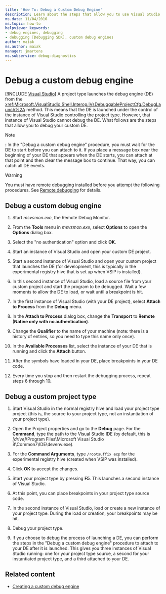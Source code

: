 ```yaml
---
title: 'How To: Debug a Custom Debug Engine'
description: Learn about the steps that allow you to use Visual Studio to debug your custom debug engine or a custom project type.
ms.date: 11/04/2016
ms.topic: how-to
helpviewer_keywords:
- debug engines, debugging
- debugging [Debugging SDK], custom debug engines
author: maiak
ms.author: maiak
manager: jmartens
ms.subservice: debug-diagnostics
---
```

# Debug a custom debug engine

 [!INCLUDE [Visual Studio](~/includes/applies-to-version/vs-windows-only.md)]
A project type launches the debug engine (DE) from the <xref:Microsoft.VisualStudio.Shell.Interop.IVsDebuggableProjectCfg.DebugLaunch%2A> method. This means that the DE is launched under the control of the instance of Visual Studio controlling the project type. However, that instance of Visual Studio cannot debug the DE. What follows are the steps that allow you to debug your custom DE.

> [!NOTE]
> :     In the "Debug a custom debug engine" procedure, you must wait for the DE to start before you can attach to it. If you place a message box near the beginning of your DE that appears when the DE starts, you can attach at that point and then clear the message box to continue. That way, you can catch all DE events.

> [!WARNING]
> You must have remote debugging installed before you attempt the following procedures. See [Remote debugging](../../debugger/remote-debugging.md) for details.

## Debug a custom debug engine

1. Start *msvsmon.exe*, the Remote Debug Monitor.

2. From the **Tools** menu in *msvsmon.exe*, select **Options** to open the **Options** dialog box.

3. Select the "no authentication" option and click **OK**.

4. Start an instance of Visual Studio and open your custom DE project.

5. Start a second instance of Visual Studio and open your custom project that launches the DE (for development, this is typically in the experimental registry hive that is set up when VSIP is installed).

6. In this second instance of Visual Studio, load a source file from your custom project and start the program to be debugged. Wait a few moments to allow the DE to load, or wait until a breakpoint is hit.

7. In the first instance of Visual Studio (with your DE project), select **Attach to Process** from the **Debug** menu.

8. In the **Attach to Process** dialog box, change the **Transport** to **Remote (Native only with no authentication)**.

9. Change the **Qualifier** to the name of your machine (note: there is a history of entries, so you need to type this name only once).

10. In the **Available Processes** list, select the instance of your DE that is running and click the **Attach** button.

11. After the symbols have loaded in your DE, place breakpoints in your DE code.

12. Every time you stop and then restart the debugging process, repeat steps 6 through 10.

## Debug a custom project type

1. Start Visual Studio in the normal registry hive and load your project type project (this is, the source to your project type, not an instantiation of your project type).

2. Open the Project properties and go to the **Debug** page. For the **Command**, type the path to the Visual Studio IDE (by default, this is *[drive]*\Program Files\Microsoft Visual Studio 8\Common7\IDE\devenv.exe).

3. For the **Command Arguments**, type `/rootsuffix exp` for the experimental registry hive (created when VSIP was installed).

4. Click **OK** to accept the changes.

5. Start your project type by pressing **F5**. This launches a second instance of Visual Studio.

6. At this point, you can place breakpoints in your project type source code.

7. In the second instance of Visual Studio, load or create a new instance of your project type. During the load or creation, your breakpoints may be hit.

8. Debug your project type.

9. If you choose to debug the process of launching a DE, you can perform the steps in the "Debug a custom debug engine" procedure to attach to your DE after it is launched. This gives you three instances of Visual Studio running: one for your project type source, a second for your instantiated project type, and a third attached to your DE.

## Related content
- [Creating a custom debug engine](../../extensibility/debugger/creating-a-custom-debug-engine.md)
